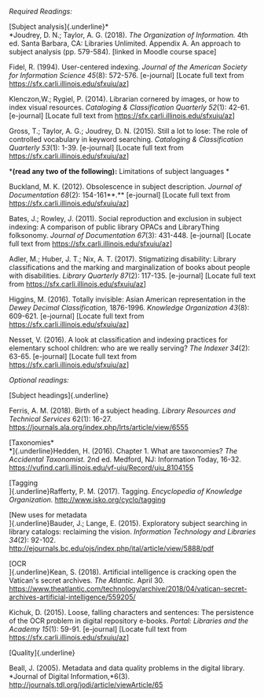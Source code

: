 *Required Readings:*

[Subject analysis]{.underline}*\
*Joudrey, D. N.; Taylor, A. G. (2018). *The Organization of
Information.* 4th ed. Santa Barbara, CA: Libraries Unlimited. Appendix
A. An approach to subject analysis (pp. 579-584). \[linked in Moodle
course space\]

Fidel, R. (1994). User-centered indexing. *Journal of the American
Society for Information Science 45*(8): 572-576. \[e-journal\] \[Locate
full text from <https://sfx.carli.illinois.edu/sfxuiu/az>\]

Klenczon,W.; Rygiel, P. (2014). Librarian cornered by images, or how to
index visual resources. *Cataloging & Classification Quarterly 52*(1):
42-61. \[e-journal\] \[Locate full text from
<https://sfx.carli.illinois.edu/sfxuiu/az>\]

Gross, T.; Taylor, A. G.; Joudrey, D. N. (2015). Still a lot to lose:
The role of controlled vocabulary in keyword searching. *Cataloging &
Classification Quarterly 53*(1): 1-39. \[e-journal\] \[Locate full text
from <https://sfx.carli.illinois.edu/sfxuiu/az>\]

***(read any two of the following):** Limitations of subject languages *

Buckland, M. K. (2012). Obsolescence in subject description. *Journal of
Documentation 68*(2): 154-161**.** \[e-journal\] \[Locate full text from
<https://sfx.carli.illinois.edu/sfxuiu/az>\]

Bates, J.; Rowley, J. (2011). Social reproduction and exclusion in
subject indexing: A comparison of public library OPACs and LibraryThing
folksonomy. *Journal of Documentation 67*(3): 431-448. \[e-journal\]
\[Locate full text from <https://sfx.carli.illinois.edu/sfxuiu/az>\]

Adler, M.; Huber, J. T.; Nix, A. T. (2017). Stigmatizing disability:
Library classifications and the marking and marginalization of books
about people with disabilities. *Library Quarterly 87*(2): 117-135.
\[e-journal\] \[Locate full text from
<https://sfx.carli.illinois.edu/sfxuiu/az>\]

Higgins, M. (2016). Totally invisible: Asian American representation in
the *Dewey Decimal Classification,* 1876-1996. *Knowledge Organization
43*(8): 609-621. \[e-journal\] \[Locate full text from
<https://sfx.carli.illinois.edu/sfxuiu/az>\]

Nesset, V. (2016). A look at classification and indexing practices for
elementary school children: who are we really serving? *The Indexer
34*(2): 63-65. \[e-journal\] \[Locate full text from
<https://sfx.carli.illinois.edu/sfxuiu/az>\]

*Optional readings:*

[Subject headings]{.underline}

Ferris, A. M. (2018). Birth of a subject heading. *Library Resources and
Technical Services* 62(1): 16-27.
<https://journals.ala.org/index.php/lrts/article/view/6555>

[Taxonomies*\
*]{.underline}Hedden, H. (2016). Chapter 1. What are taxonomies? *The
Accidental Taxonomist.* 2nd ed. Medford, NJ: Information Today, 16-32.
<https://vufind.carli.illinois.edu/vf-uiu/Record/uiu_8104155>

[Tagging\
]{.underline}Rafferty, P. M. (2017). Tagging. *Encyclopedia of Knowledge
Organization.* <http://www.isko.org/cyclo/tagging>

[New uses for metadata\
]{.underline}Bauder, J.; Lange, E. (2015). Exploratory subject searching
in library catalogs: reclaiming the vision. *Information Technology and
Libraries 34*(2): 92-102.
<http://ejournals.bc.edu/ojs/index.php/ital/article/view/5888/pdf>

[OCR\
]{.underline}Kean, S. (2018). Artificial intelligence is cracking open
the Vatican's secret archives. *The Atlantic.* April 30.
<https://www.theatlantic.com/technology/archive/2018/04/vatican-secret-archives-artificial-intelligence/559205/>

Kichuk, D. (2015). Loose, falling characters and sentences: The
persistence of the OCR problem in digital repository e-books. *Portal:
Libraries and the Academy 15*(1): 59-91. \[e-journal\] \[Locate full
text from <https://sfx.carli.illinois.edu/sfxuiu/az>\]

[Quality]{.underline}

Beall, J. (2005). Metadata and data quality problems in the digital
library. *Journal of Digital Information,*6(3).
<http://journals.tdl.org/jodi/article/viewArticle/65>
